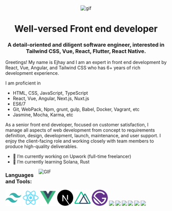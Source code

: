 <div align=center>
          <img alt="gif" align="center" src="https://github.com/Moataz-Elmesmary/Moataz-Elmesmary/blob/main/git.gif" width=300 height=300/>
    </div>

<h1 align=center>
       Well-versed Front end developer
    </h1>

<h3 align="center">A detail-oriented and diligent software engineer, interested in Tailwind CSS, Vue, React, Flutter, React Native.</h3>

<!-- <h6 align="center"><img src="https://komarev.com/ghpvc/?username=Moataz-Elmesmary&label=Profile%20views&color=0e75b6&style=flat" alt="chclopes" /><br><i>This counter was added on 13-6-2022</i></h6> -->

<!-- [![Twitter Follow](https://img.shields.io/twitter/follow/MoatazElmesmary?color=1DA1F2&logo=twitter&style=for-the-badge)](https://twitter.com/intent/follow?original_referer=https%3A%2F%2Fgithub.com%2FMoatazElmesmary&screen_name=MoatazElmesmary)<br> -->

Greetings!
My name is Ejhay and I am an expert in front end development by React, Vue, Angular, and Tailwind CSS who has 6+ years of rich development experience.

I am proficient in

- HTML, CSS, JavaScript, TypeScript
- React, Vue, Angular, Next.js, Nuxt.js
- ES6/7
- Git, WebPack, Npm, grunt, gulp, Babel, Docker, Vagrant, etc
- Jasmine, Mocha, Karma, etc

As a senior front end developer, focused on customer satisfaction, I manage all aspects of web development from concept to requirements definition, design, development, launch, maintenance, and user support. I enjoy the client-facing role and working closely with team members to produce high-quality deliverables.

- 🔭 I’m currently working on Upwork (full-time freelancer)
- 🌱 I’m currently learning Solana, Rust

<img align="right" width="400" alt="GIF" src="https://blog.cloudlayer.io/content/images/2020/12/coding-freak.gif"/>

<h3 align="left">Languages and Tools:</h3>

<img height=50 src="https://github.com/devicons/devicon/blob/v2.15.1/icons/tailwindcss/tailwindcss-plain.svg"/> <img height=50 src="https://github.com/devicons/devicon/blob/v2.15.1/icons/react/react-original.svg" /> <img height=50 src="https://github.com/devicons/devicon/blob/v2.15.1/icons/vuejs/vuejs-original.svg" /> <img height=50 src="https://github.com/devicons/devicon/blob/v2.15.1/icons/nextjs/nextjs-original.svg" /> <img height=50 src="https://github.com/devicons/devicon/blob/v2.15.1/icons/nuxtjs/nuxtjs-original.svg" /> <img height=50 src="https://github.com/devicons/devicon/blob/v2.15.1/icons/gatsby/gatsby-original.svg" /> <img height=50 src="https://cdn.jsdelivr.net/gh/devicons/devicon/icons/html5/html5-original.svg" /> <img height=50 src="https://cdn.jsdelivr.net/gh/devicons/devicon/icons/css3/css3-original.svg" /> <img height=50 src="https://cdn.jsdelivr.net/gh/devicons/devicon/icons/git/git-plain.svg"/> <img height=50 src="https://cdn.jsdelivr.net/gh/devicons/devicon/icons/github/github-original.svg"/> <img height=50 src="https://cdn.jsdelivr.net/gh/devicons/devicon/icons/mysql/mysql-original.svg"/> <img height=50 src="https://cdn.jsdelivr.net/gh/devicons/devicon/icons/vscode/vscode-original.svg"/>
